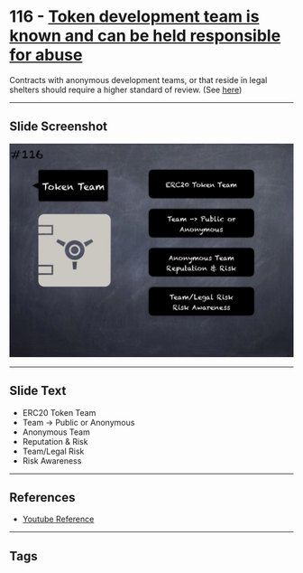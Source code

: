# 116 - [Token development team is known and can be held responsible for abuse](Token%20development%20team%20is%20known%20and%20can%20be%20held%20responsible%20for%20abuse.md)
Contracts with anonymous development teams, or that reside in legal shelters should require a higher standard of review. (See [here](https://github.com/crytic/building-secure-contracts/blob/master/development-guidelines/token_integration.md#owner-privileges))
___
## Slide Screenshot
![0116.jpg](../../images/5.%20Pitfalls%20and%20Best%20Practices%20201/116.jpg)
___
## Slide Text
- ERC20 Token Team
- Team -> Public or Anonymous
- Anonymous Team
- Reputation & Risk
- Team/Legal Risk
- Risk Awareness
___
## References
- [Youtube Reference](https://youtu.be/WGM1SF8twmw?t=1074)
___
## Tags